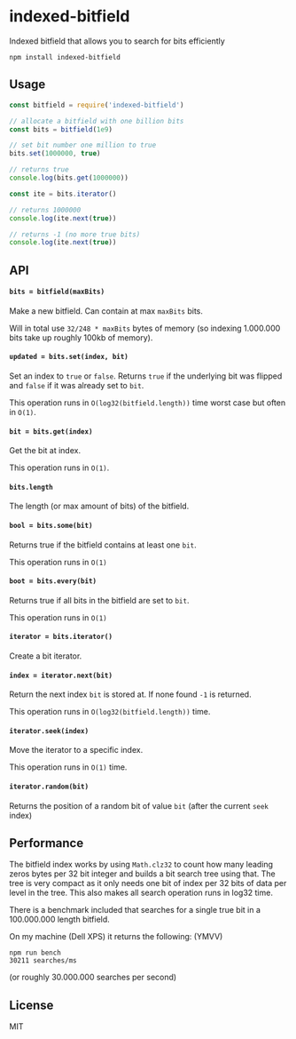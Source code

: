 # indexed-bitfield

Indexed bitfield that allows you to search for bits efficiently

```
npm install indexed-bitfield
```

## Usage

``` js
const bitfield = require('indexed-bitfield')

// allocate a bitfield with one billion bits
const bits = bitfield(1e9)

// set bit number one million to true
bits.set(1000000, true)

// returns true
console.log(bits.get(1000000))

const ite = bits.iterator()

// returns 1000000
console.log(ite.next(true))

// returns -1 (no more true bits)
console.log(ite.next(true))
```

## API

#### `bits = bitfield(maxBits)`

Make a new bitfield. Can contain at max `maxBits` bits.

Will in total use `32/248 * maxBits` bytes of memory (so indexing 1.000.000 bits take up roughly 100kb of memory).

#### `updated = bits.set(index, bit)`

Set an index to `true` or `false`. Returns `true` if the underlying bit was flipped
and `false` if it was already set to `bit`.

This operation runs in `O(log32(bitfield.length))` time worst case but often in `O(1)`.


#### `bit = bits.get(index)`

Get the bit at index.

This operation runs in `O(1)`.

#### `bits.length`

The length (or max amount of bits) of the bitfield.

#### `bool = bits.some(bit)`

Returns true if the bitfield contains at least one `bit`.

This operation runs in `O(1)`

#### `boot = bits.every(bit)`

Returns true if all bits in the bitfield are set to `bit`.

This operation runs in `O(1)`

#### `iterator = bits.iterator()`

Create a bit iterator.

#### `index = iterator.next(bit)`

Return the next index `bit` is stored at.
If none found `-1` is returned.

This operation runs in `O(log32(bitfield.length))` time.

#### `iterator.seek(index)`

Move the iterator to a specific index.

This operation runs in `O(1)` time.

#### `iterator.random(bit)`

Returns the position of a random bit of value `bit` (after the current `seek` index)

## Performance

The bitfield index works by using `Math.clz32` to count how many leading zeros bytes per 32 bit integer
and builds a bit search tree using that. The tree is very compact as it only needs one bit of index
per 32 bits of data per level in the tree. This also makes all search operation runs in log32 time.

There is a benchmark included that searches for a single true bit in a 100.000.000 length bitfield.

On my machine (Dell XPS) it returns the following: (YMVV)

```
npm run bench
30211 searches/ms
```

(or roughly 30.000.000 searches per second)

## License

MIT
